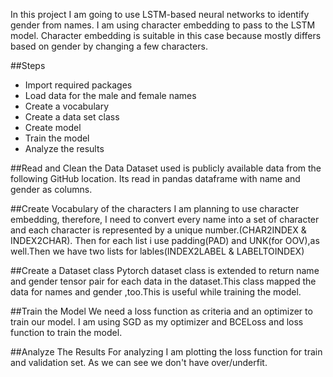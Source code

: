 In this project I am going to use LSTM-based neural networks to identify gender from names. I am using character embedding to pass to the LSTM model. Character embedding is suitable in this case because mostly differs based on gender by changing a few characters.

##Steps 
- Import required packages
- Load data for the male and female names
- Create a vocabulary
- Create a data set class 
- Create model 
- Train the model
- Analyze the results


##Read and Clean the Data
Dataset used is publicly available data from the following GitHub location. Its read in pandas dataframe with name and gender as columns. 

##Create Vocabulary of the characters 
I am planning to use character embedding, therefore, I need to convert every name into a set of character and each character is represented by a unique number.(CHAR2INDEX & INDEX2CHAR).
Then for each list i use padding(PAD) and UNK(for OOV),as well.Then we have two lists for lables(INDEX2LABEL & LABELTOINDEX) 


##Create a Dataset class
Pytorch dataset class is extended to return name and gender tensor pair for each data in the dataset.This class mapped the data for names and gender ,too.This is useful while training the model. 

##Train the Model
We need a loss function as criteria and an optimizer to train our model. I am using SGD as my optimizer and BCELoss and loss function to train the model. 

##Analyze The Results
For analyzing I am plotting the loss function for train and validation set. As we can see we don't have over/underfit.

